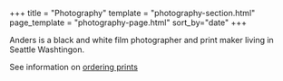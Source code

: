 +++
title = "Photography"
template = "photography-section.html"
page_template = "photography-page.html"
sort_by="date"
+++

<p>Anders is a black and white film photographer and print maker living in Seattle Washtingon.</p>

<p>See information on <a href="./photography/ordering-prints">ordering prints</a></p>
